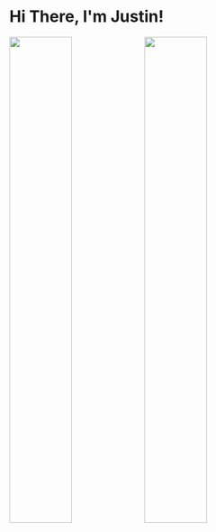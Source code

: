 # Hi There, I'm Justin! 

<img align="left" width="47%" src="https://github-readme-stats.vercel.app/api?username=justintmoore&show_icons=true&theme=radical" />
<img align="left" width="47%" src="https://github-readme-stats.vercel.app/api/top-langs/?username=justintmoore&layout=compact" />



